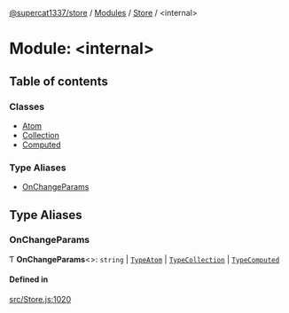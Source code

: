 [@supercat1337/store](../README.md) / [Modules](../modules.md) / [Store](Store.md) / \<internal\>

# Module: \<internal\>

## Table of contents

### Classes

- [Atom](../classes/Store._internal_.Atom.md)
- [Collection](../classes/Store._internal_.Collection.md)
- [Computed](../classes/Store._internal_.Computed.md)

### Type Aliases

- [OnChangeParams](Store._internal_.md#onchangeparams)

## Type Aliases

### OnChangeParams

Ƭ **OnChangeParams**\<\>: `string` \| [`TypeAtom`](Store.md#typeatom) \| [`TypeCollection`](Store.md#typecollection) \| [`TypeComputed`](Store.md#typecomputed)

#### Defined in

[src/Store.js:1020](https://github.com/supercat911/store/blob/48d5d4d0b6f0b0257b295b5d9bb4d55fc85a0989/src/Store.js#L1020)
